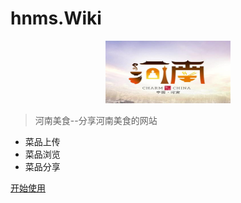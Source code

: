 # hnms.Wiki<small></small>
>
<div align="center">
<img src="../img/logo.png" style="width: 200px;height: 100px" >
</div>

>河南美食--分享河南美食的网站

- 菜品上传
- 菜品浏览
- 菜品分享

[开始使用](README.md)